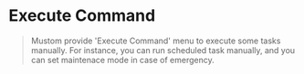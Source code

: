 # Execute Command

> Mustom provide 'Execute Command' menu to execute some tasks manually. For instance, you can run scheduled task manually, and you can set maintenace mode in case of emergency.

